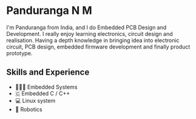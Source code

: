 
# Panduranga N M
I'm Panduranga from India, and I do Embedded PCB Design and Development. I really enjoy learning electronics, circuit design and realisation.
Having a depth knowledge in bringing idea into electronic circuit, PCB design, embedded firmware development and finally product prototype.


## Skills and Experience
* 👨🏻‍💻 Embedded Systems
* 🇨 Embedded C / C++
* 💻 Linux system
* 🤖 Robotics
